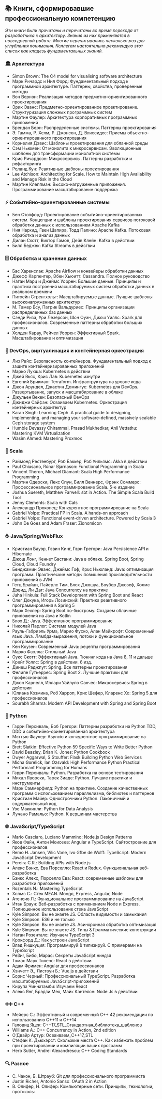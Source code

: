## 📚 Книги, сформировавшие профессиональную компетенцию

_Эти книги были прочитаны и перечитаны во время перехода от разработчика к архитектору. Знания из них применяются в повседневной работе. Многие перечитывались несколько раз для углубления понимания. Коллегам настоятельно рекомендую этот список как кладезь фундаментальных знаний._

### 🏛️ Архитектура
- Simon Brown: The C4 model for visualising software architecture
- Марк Ричардс и Нил Форд: Фундаментальный подход к программной архитектуре. Паттерны, свойства, проверенные методы
- Вон Вернон: Реализация методов предметно-ориентированного проектирования
- Эрик Эванс: Предметно-ориентированное проектирование. Структуризация сложных программных систем
- Мартин Фаулер: Архитектура корпоративных программных приложений
- Брендан Берн: Распределенные системы. Паттерны проектирования
- Э. Гамма, Р. Хелм, Р. Джонсон, Д. Влиссидес: Приемы объектно-ориентированного проектирования
- Корнелия Дэвис: Шаблоны проектирования для облачной среды
- Сэм Ньюмен: От монолита к микросервисам. Эволюционные шаблоны для трансформации монолитной системы
- Крис Ричардсон: Микросервисы. Паттерны разработки и рефакторинга
- Роланд Кун: Реактивные шаблоны проектирования
- Lee Atchison: Architecting for Scale. How to Maintain High Availability and Manage Risk in the Cloud
- Мартин Клеппман: Высоко-нагруженные приложения. Программирование масштабирование поддержка

### ⚡ Событийно-ориентированные системы
- Бен Стопфорд: Проектирование событийно-ориентированных систем. Концепции и шаблоны проектирования сервисов потоковой обработки данных с использованием Apache Kafka
- Ния Нархид, Гвен Шапира, Тодд Палино: Apache Kafka. Потоковая обработка и анализ данных
- Дилан Скотт, Виктор Гамов, Дейв Клейн: Kafka в действии
- Билл Беджек: Kafka Streams в действии

### 🗄️ Обработка и хранение данных
- Бас Харенслак: Apache Airflow и конвейеры обработки данных
- Джефф Карпентер, Эбен Хьюитт: Cassandra. Полное руководство
- Натан Марц и Джеймс Уоррен: Большие данные. Принципы и практика построения масштабируемых систем обработки данных в реальном времени
- Питхейн Стренгхольт: Масштабируемые данные. Лучшие шаблоны высоконагруженных архитектур
- М. Тамер Есу, Патрик Вальдуриес: Принципы организации распределенных баз данных
- Сэнди Риза, Ури Лезерсон, Шон Оуэн, Джош Уиллс: Spark для профессионалов. Современные паттерны обработки больших данных
- Холден Карау, Рейчел Уоррен: Эффективный Spark. Масштабирование и оптимизация

### 🐳 DevOps, виртуализация и контейнерная оркестрация
- Лиз Райс: Безопасность контейнеров. Фундаментальный подход к защите контейнеризированных приложений
- Марко Лукша: Kubernetes в действии
- Джей Вьяс, Крис Лав: Kubernetes изнутри
- Евгений Брикман: Terraform. Инфраструктура на уровне кода
- Джон Арундел, Джастин Домингус: Kubernetes для DevOps. Развертывание, запуск и масштабирование в облаке
- Джульен Вехен: Безопасный DevOps
- Джиджи Сайфан: Осваиваем Kubernetes. Оркестрация контейнерных архитектур
- Karan Singh: Learning Ceph. A practical guide to designing, implementing, and managing your software-defined, massively scalable Ceph storage system
- Humble Devassy Chirammal, Prasad Mukhedkar, Anil Vettathu: Mastering KVM Virtualization
- Wasim Ahmed: Mastering Proxmox

### 🎯 Scala
- Раймонд Рестенбург, Роб Баккер, Роб Уильямс: Akka в действии
- Paul Chiusano, Rúnar Bjarnason: Functional Programming in Scala
- Vincent Theron, Michael Diamant: Scala High Performance Programming
- Мартин Одерски, Лекс Спун, Билл Веннерс, Фрэнк Соммерс: Профессиональное программирование Scala. 5-е издание
- Joshua Suereth, Matthew Farwell: sbt in Action. The Simple Scala Build Tool
- Jenny Clements: Scala with Cats
- Александр Прокопец: Конкурентное программирование на Scala
- Gabriel Volpe: Practical FP in Scala. A hands-on approach
- Gabriel Volpe: Functional event-driven architecture. Powered by Scala 3
- John De Goes and Adam Fraser: Zionomicon

### ☕ Java/Spring/WebFlux
- Кристиан Бауэр, Гэвин Кинг, Гэри Грегори: Java Persistence API и Hibernate
- Джош Лонг, Кеннет Бастани: Java в облаке. Spring Boot, Spring Cloud, Cloud Foundry
- Бенджамин Эванс, Джеймс Гоф, Кpuc Ньюланд: Java: оптимизация программ. Практические методы повышения производительности приложений в JVM
- Гетц Брайан, Пайерлс Тим, Блох Джошуа, Боубер Джозеф, Холмс Дэвид, Ли Даг: Java Concurrency на практике
- Juha Hinkula: Full Stack Development with Spring Boot and React
- Олег Докука, Игорь Лозинский: Практика реактивного программирования в Spring 5
- Марк Хеклер: Spring Boot по-быстрому. Создаем облачные приложения на Java и Kotlin
- Блох Д.: Java. Эффективное программирование
- Николай Парлог: Система модулей Java
- Рауль-Габриэль Урма, Марио Фуско, Алан Майкрофт: Современный язык Java. Лямбда-выражения, потоки и функциональное программирование
- Кен Коузен: Современный Java: рецепты программирования
- Марко Фаэлла: Стильный Java
- Оукс Скотт: Эффективный Java. Тюнинг кода на Java 8, 11 и дальше
- Крейг Уоллс: Spring в действии. 6 изд.
- Динеш Раджпут: Spring. Все паттерны проектирования
- Фелипе Гутьеррес: Spring Boot 2. Лучшие практики для профессионалов
- Джон Карнелл, Иллари Уайлупо Санчес: Микросервисы Spring в действии
- Юлиана Козмина, Роб Харроп, Крис Шефер, Кларенс Хо: Spring 5 для профессионалов
- Sourabh Sharma: Modern API Development with Spring and Spring Boot

### 🐍 Python
- Гарри Персиваль, Боб Грегори: Паттерны разработки на Python TDD, DDD и событийно-ориентированная архитектура
- Мэттью Фаулер: Asyncio и конкурентное программирование на Python
- Brett Slatkin: Effective Python 59 Specific Ways to Write Better Python
- David Beazley, Brian K. Jones: Python Cookbook
- Dwyer Aggarwal, S Stouffer: Flask Building Python Web Services
- Micha Gorelick, Ian Ozsvald: High Performance Python Practical Performant Programming for Humans
- Гарри Персиваль: Python. Разработка на основе тестирования
- Михал Яворски, Тарек Зиаде: Python. Лучшие практики и инструменты
- Марк Саммерфилд: Python на практике. Создание качественных программ с использованием параллелизма, библиотек и паттернов
- Кристиан Майер: Однострочники Python. Лаконичный и содержательный код
- Уэс Маккинли: Python for Data Analysis
- Лучано Рамальо: Python. К вершинам мастерства

### 🌐 JavaScript/TypeScript
- Mario Casciaro, Luciano Mammino: Node.js Design Patterns
- Яков Файн, Антон Моисеев: Angular и TypeScript. Сайтостроение для профессионалов
- Remo H. Jansen, Vilic Vane, Ivo Gfbe de Wolff: TypeScript: Modern JavaScript Development
- Pereira C.R.: Building APIs with Node.js
- Алекс Бэнкс, Ева Порселло: React и Redux. Функциональная веб-разработка
- Бэнкс Алекс, Порселло Ева: React: современные шаблоны для разработки приложений
- Rozentals N.: Mastering TypeScript
- Холмс С.: Стек MEAN. Mongo, Express, Angular, Node
- Атенсио Л.: Функциональное программирование на JavaScript
- Итан Браун: Веб-разработка с применением Node и Express. Полноценное использование стека JavaScript
- Kyle Simpson: Вы не знаете JS. Область видимости и замыкания
- Kyle Simpson: ES6 и не только
- Kyle Simpson: Вы не знаете JS. Асинхронная обработка оптимизация
- Kyle Simpson: Вы не знаете JS. Типы & Грамматические конструкции
- Натан Розенталс: Изучаем TypeScript 3
- Крокфорд Д.: Как устроен JavaScript
- Влад Ришкуция: Программируй & типизируй. С примерами на TypeScript
- Pe3иr, Бибо, Марас: Секреты JavaScript ниндзя
- Томас Марк Тиленс: React в действии
- Адам Фримен: Angular для профессионалов
- Хэнчетт Э., Листоун Б.: Vue.js в действии
- Борис Черный: Профессиональный TypeScript. Разработка масштабируемых JavaScript-приложений
- Кирупа Чиннатамби: Изучаем React
- Алекс Янг, Брэдли Мек, Майк Кантелон: Node.Js в действии

### ➕➕ C++
- Мейерс С.: Эффективный и современный C++ 42 рекомендации по использованию C++11 и C++14
- Галовиц Яцек: C++17_STL_Стандартная_библиотека_шаблонов
- Williams A.: C++ Concurrency in Action, 2nd edition
- О’Двайр Артур: Осваиваем_C++17_STL
- Стефан К. Дьюхэрст: Cкользкие места C++. Как избежать проблем при проектировании и компиляции ваших программ
- Herb Sutter, Andrei Alexandrescu: C++ Coding Standards

### 🔍 Разное
- С. Чакон, Б. Штрауб: Git для профессионального программиста
- Justin Richer, Antonio Sanso: OAuth 2 in Action
- В. Олифер, Н. Олифер: Компьютерные сети. Принципы, технологии, протоколы
